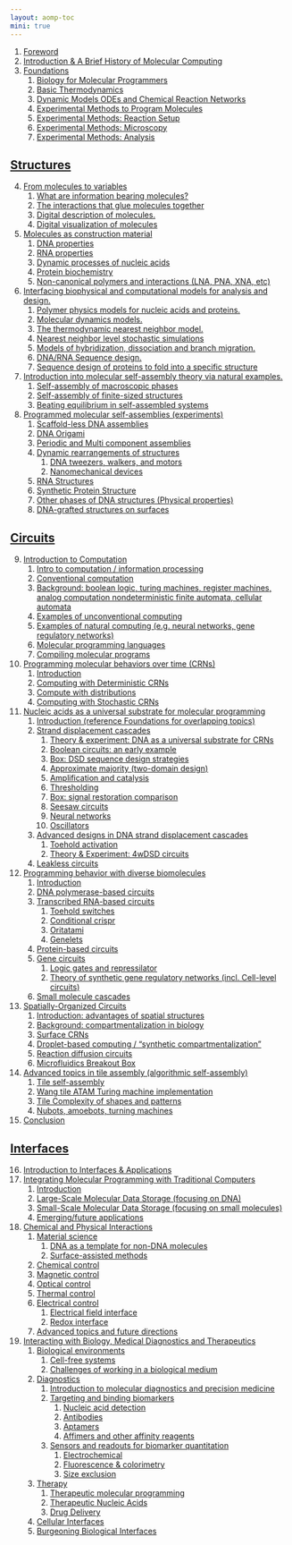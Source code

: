 ```yaml
---
layout: aomp-toc
mini: true
---
```

1. <a name="Foreword" class="tag" href="#Foreword">Foreword</a>
2. <a name="History" class="tag" href="#History">Introduction &amp; A Brief History of Molecular Computing</a>
3. <a name="Foundations" class="tag" href="#Foundations">Foundations</a>
    1. <a name="PrimerBio" class="tag" href="#PrimerBio">Biology for Molecular Programmers</a>
    2. <a name="PrimerThermo" class="tag" href="#PrimerThermo">Basic Thermodynamics</a>
    3. <a name="PrimerODE_CRN" class="tag" href="#PrimerODE_CRN">Dynamic Models ODEs and Chemical Reaction Networks</a>
    4. <a name="MethodMolProg" class="tag" href="#MethodMolProg">Experimental Methods to Program Molecules</a>
    5. <a name="MethodRxnSetup" class="tag" href="#MethodRxnSetup">Experimental Methods: Reaction Setup</a>
    6. <a name="MethodMicrosc" class="tag" href="#MethodMicrosc">Experimental Methods: Microscopy</a>
    7. <a name="MethodAnalysis" class="tag" href="#MethodAnalysis">Experimental Methods: Analysis</a>

<!--section-->

## <a name="Structures" class="tag" href="#Structures">Structures</a>
4. <a name="Chemistry" class="tag" href="#Chemistry">From molecules to variables</a>
    1. <a name="InfoMols" class="tag" href="#InfoMols">What are information bearing molecules?</a>
    2. <a name="Glue" class="tag" href="#Glue">The interactions that glue molecules together</a>
    3. <a name="MolN" class="tag" href="#MolN">Digital description of molecules.</a>
    4. <a name="MolV" class="tag" href="#MolV">Digital visualization of molecules</a>
5. <a name="Biomolecules" class="tag" href="#Biomolecules">Molecules as construction material</a>
    1. <a name="DNA" class="tag" href="#DNA">DNA properties</a>
    2. <a name="RNA" class="tag" href="#RNA">RNA properties</a>
    3. <a name="DSD" class="tag" href="#DSD">Dynamic processes of nucleic acids</a>
    4. <a name="Protein" class="tag" href="#Protein">Protein biochemistry</a>
    5. <a name="XNA" class="tag" href="#XNA">Non-canonical polymers and interactions (LNA, PNA, XNA, etc)</a>
6. <a name="Biophysics" class="tag" href="#Biophysics">Interfacing biophysical and computational models for analysis and design.</a>
    1. <a name="PP" class="tag" href="#PP">Polymer physics models for nucleic acids and proteins.</a>
    2. <a name="MD" class="tag" href="#MD">Molecular dynamics models.</a>
    3. <a name="NN" class="tag" href="#NN">The thermodynamic nearest neighbor model.</a>
    4. <a name="NLKin" class="tag" href="#NLKin">Nearest neighbor level stochastic simulations</a>
    5. <a name="DLKin" class="tag" href="#DLKin">Models of hybridization, dissociation and branch migration.</a>
    6. <a name="SeqDesign" class="tag" href="#SeqDesign">DNA/RNA Sequence design.</a>
    7. <a name="ProteinDesign" class="tag" href="#ProteinDesign">Sequence design of proteins to fold into a specific structure</a>
7. <a name="SelfAssembly" class="tag" href="#SelfAssembly">Introduction into molecular self-assembly theory via natural examples.</a>
    1. <a name="NatAssemblyMac" class="tag" href="#NatAssemblyMac">Self-assembly of macroscopic phases</a>
    2. <a name="NatAssemblyMic" class="tag" href="#NatAssemblyMic">Self-assembly of finite-sized structures</a>
    3. <a name="NatAssemblyNoneq" class="tag" href="#NatAssemblyNoneq">Beating equilibrium in self-assembled systems</a>
8. <a name="DNAstructures" class="tag" href="#DNAstructures">Programmed molecular self-assemblies (experiments)</a>
    1. <a name="AssembledDNA" class="tag" href="#AssembledDNA">Scaffold-less DNA assemblies</a>
    2. <a name="Origami" class="tag" href="#Origami">DNA Origami</a>
    3. <a name="MultiComponent" class="tag" href="#MultiComponent">Periodic and Multi component assemblies</a>
    4. <a name="DynamicDNA" class="tag" href="#DynamicDNA">Dynamic rearrangements of structures</a>
        1. <a name="DynDNAMotion" class="tag" href="#DynDNAMotion">DNA tweezers, walkers, and motors</a>
        2. <a name="DynDNAMech" class="tag" href="#DynDNAMech">Nanomechanical devices</a>
    5. <a name="ProgrammedRNA" class="tag" href="#ProgrammedRNA">RNA Structures</a>
    6. <a name="ProgrammedProtein" class="tag" href="#ProgrammedProtein">Synthetic Protein Structure</a>
    7. <a name="LiquidDNA" class="tag" href="#LiquidDNA">Other phases of DNA structures (Physical properties)</a>
    8. <a name="SurfaceDNA" class="tag" href="#SurfaceDNA">DNA-grafted structures on surfaces</a>

<!--section-->

## <a name="Circuits" class="tag" href="#Circuits">Circuits</a>
9. <a name="Computation" class="tag" href="#Computation">Introduction to Computation</a>
    1. <a name="Computation_intro" class="tag" href="#Computation_intro">Intro to computation / information processing</a>
    2. <a name="conventionalComp" class="tag" href="#conventionalComp">Conventional computation</a>
    3. <a name="CompBackground" class="tag" href="#CompBackground">Background: boolean logic, turing machines, register machines, analog computation nondeterministic finite automata, cellular automata</a>
    4. <a name="unconventionalComp" class="tag" href="#unconventionalComp">Examples of unconventional computing</a>
    5. <a name="naturalComp" class="tag" href="#naturalComp">Examples of natural computing (e.g. neural networks, gene regulatory networks)</a>
    6. <a name="molprogLang" class="tag" href="#molprogLang">Molecular programming languages</a>
    7. <a name="molprogCompil" class="tag" href="#molprogCompil">Compiling molecular programs</a>
10. <a name="CRN" class="tag" href="#CRN">Programming molecular behaviors over time (CRNs)</a>
    1. <a name="CRN_intro" class="tag" href="#CRN_intro">Introduction</a>
    2. <a name="dCRN" class="tag" href="#dCRN">Computing with Deterministic CRNs</a>
    3. <a name="CRNdistribution" class="tag" href="#CRNdistribution">Compute with distributions</a>
    4. <a name="sCRN" class="tag" href="#sCRN">Computing with Stochastic CRNs</a>
11. <a name="NucleicAcidCircuits" class="tag" href="#NucleicAcidCircuits">Nucleic acids as a universal substrate for molecular programming</a>
    1. <a name="NucleicIntro" class="tag" href="#NucleicIntro">Introduction (reference Foundations for overlapping topics)</a>
    2. <a name="StrandDisplacementCascades" class="tag" href="#StrandDisplacementCascades">Strand displacement cascades</a>
        1. <a name="DNAforCRNs" class="tag" href="#DNAforCRNs">Theory &amp; experiment: DNA as a universal substrate for CRNs</a>
        2. <a name="EarlyBooleanDSD" class="tag" href="#EarlyBooleanDSD">Boolean circuits: an early example</a>
        3. <a name="DSDsequenceDesign" class="tag" href="#DSDsequenceDesign">Box: DSD sequence design strategies</a>
        4. <a name="ApproxMajorityTwoDomain" class="tag" href="#ApproxMajorityTwoDomain">Approximate majority (two-domain design)</a>
        5. <a name="AmplifyCatalyze" class="tag" href="#AmplifyCatalyze">Amplification and catalysis</a>
        6. <a name="Threshold" class="tag" href="#Threshold">Thresholding</a>
        7. <a name="SignalRestore" class="tag" href="#SignalRestore">Box: signal restoration comparison</a>
        8. <a name="Seesaw" class="tag" href="#Seesaw">Seesaw circuits</a>
        9. <a name="NucleicNeuralNetworks" class="tag" href="#NucleicNeuralNetworks">Neural networks</a>
        10. <a name="Oscillator" class="tag" href="#Oscillator">Oscillators</a>
    3. <a name="NucleicAdvanced" class="tag" href="#NucleicAdvanced">Advanced designs in DNA strand displacement cascades</a>
        1. <a name="ToeholdActivation" class="tag" href="#ToeholdActivation">Toehold activation</a>
        2. <a name="4wDSD" class="tag" href="#4wDSD">Theory &amp; Experiment: 4wDSD circuits</a>
    4. <a name="NucleicLeakless" class="tag" href="#NucleicLeakless">Leakless circuits</a>
12. <a name="EnzymeCircuits" class="tag" href="#EnzymeCircuits">Programming behavior with diverse biomolecules</a>
    1. <a name="EnzymeCircuitsIntro" class="tag" href="#EnzymeCircuitsIntro">Introduction</a>
    2. <a name="PolymeraseCircuits" class="tag" href="#PolymeraseCircuits">DNA polymerase-based circuits</a>
    3. <a name="TranscriptionalCircuits" class="tag" href="#TranscriptionalCircuits">Transcribed RNA-based circuits</a>
        1. <a name="ToeholdSwitches" class="tag" href="#ToeholdSwitches">Toehold switches</a>
        2. <a name="ConditionalCrispr" class="tag" href="#ConditionalCrispr">Conditional crispr</a>
        3. <a name="Oritatami" class="tag" href="#Oritatami">Oritatami</a>
        4. <a name="Genelets" class="tag" href="#Genelets">Genelets</a>
    4. <a name="ProteinCircuits" class="tag" href="#ProteinCircuits">Protein-based circuits</a>
    5. <a name="GeneCircuits" class="tag" href="#GeneCircuits">Gene circuits</a>
        1. <a name="GeneLogicOscillators" class="tag" href="#GeneLogicOscillators">Logic gates and repressilator</a>
        2. <a name="GeneNetworks" class="tag" href="#GeneNetworks">Theory of synthetic gene regulatory networks (incl. Cell-level circuits)</a>
    6. <a name="SmMolCircuits" class="tag" href="#SmMolCircuits">Small molecule cascades</a>
13. <a name="SpatiallyOrganizedCircuits" class="tag" href="#SpatiallyOrganizedCircuits">Spatially-Organized Circuits</a>
    1. <a name="SpatialIntro" class="tag" href="#SpatialIntro">Introduction: advantages of spatial structures</a>
    2. <a name="SpatialBackground" class="tag" href="#SpatialBackground">Background: compartmentalization in biology</a>
    3. <a name="SurfaceCRNs" class="tag" href="#SurfaceCRNs">Surface CRNs</a>
    4. <a name="DropletComputing" class="tag" href="#DropletComputing">Droplet-based computing / “synthetic compartmentalization”</a>
    5. <a name="ReactionDiffusion" class="tag" href="#ReactionDiffusion">Reaction diffusion circuits</a>
    6. <a name="MicrofluidicsBox" class="tag" href="#MicrofluidicsBox">Microfluidics Breakout Box</a>
14. <a name="AdvancedAssembly" class="tag" href="#AdvancedAssembly">Advanced topics in tile assembly (algorithmic self-assembly)</a>
    1. <a name="TileAssembly" class="tag" href="#TileAssembly">Tile self-assembly</a>
    2. <a name="WangTile" class="tag" href="#WangTile">Wang tile ATAM Turing machine implementation</a>
    3. <a name="TileComplexity" class="tag" href="#TileComplexity">Tile Complexity of shapes and patterns</a>
    4. <a name="ActiveAssembly" class="tag" href="#ActiveAssembly">Nubots, amoebots, turning machines</a>
15. <a name="CircuitsConclusion" class="tag" href="#CircuitsConclusion">Conclusion</a>

<!--section-->

## <a name="Interfaces" class="tag" href="#Interfaces">Interfaces</a>
16. <a name="IntIntro" class="tag" href="#IntIntro">Introduction to Interfaces &amp; Applications</a>
17. <a name="CompInt" class="tag" href="#CompInt">Integrating Molecular Programming with Traditional Computers</a>
    1. <a name="CompIntIntro" class="tag" href="#CompIntIntro">Introduction</a>
    2. <a name="LgDataStorage" class="tag" href="#LgDataStorage">Large-Scale Molecular Data Storage (focusing on DNA)</a>
    3. <a name="SmDataStorage" class="tag" href="#SmDataStorage">Small-Scale Molecular Data Storage (focusing on small molecules)</a>
    4. <a name="CompIntFuture" class="tag" href="#CompIntFuture">Emerging/future applications</a>
18. <a name="ChemPhysInt" class="tag" href="#ChemPhysInt">Chemical and Physical Interactions</a>
    1. <a name="Material" class="tag" href="#Material">Material science</a>
        1. <a name="DNATemplate" class="tag" href="#DNATemplate">DNA as a template for non-DNA molecules</a>
        2. <a name="SurfaceAssist" class="tag" href="#SurfaceAssist">Surface-assisted methods</a>
    2. <a name="ChemCtrl" class="tag" href="#ChemCtrl">Chemical control</a>
    3. <a name="MagCtrl" class="tag" href="#MagCtrl">Magnetic control</a>
    4. <a name="OptCtrl" class="tag" href="#OptCtrl">Optical control</a>
    5. <a name="ThemCtrl" class="tag" href="#ThemCtrl">Thermal control</a>
    6. <a name="ElecCtrl" class="tag" href="#ElecCtrl">Electrical control</a>
        1. <a name="ElecCtrlField" class="tag" href="#ElecCtrlField">Electrical field interface</a>
        2. <a name="ElecCtrlRedox" class="tag" href="#ElecCtrlRedox">Redox interface</a>
    7. <a name="ChemPhysAdv" class="tag" href="#ChemPhysAdv">Advanced topics and future directions</a>
19. <a name="BioInt" class="tag" href="#BioInt">Interacting with Biology, Medical Diagnostics and Therapeutics</a>
    1. <a name="BioEnv" class="tag" href="#BioEnv">Biological environments</a>
        1. <a name="CellFree" class="tag" href="#CellFree">Cell-free systems</a>
        2. <a name="BioChall" class="tag" href="#BioChall">Challenges of working in a biological medium</a>
    2. <a name="Diag" class="tag" href="#Diag">Diagnostics</a>
        1. <a name="DiagIntro" class="tag" href="#DiagIntro">Introduction to molecular diagnostics and precision medicine</a>
        2. <a name="BiomarkerDetect" class="tag" href="#BiomarkerDetect">Targeting and binding biomarkers</a>
            1. <a name="NucDetect" class="tag" href="#NucDetect">Nucleic acid detection</a>
            2. <a name="AntibodyDetect" class="tag" href="#AntibodyDetect">Antibodies</a>
            3. <a name="AptamerDetect" class="tag" href="#AptamerDetect">Aptamers</a>
            4. <a name="AffimerDetect" class="tag" href="#AffimerDetect">Affimers and other affinity reagents</a>
        3. <a name="BioSense" class="tag" href="#BioSense">Sensors and readouts for biomarker quantitation</a>
            1. <a name="ElectroSense" class="tag" href="#ElectroSense">Electrochemical</a>
            2. <a name="FluorColSense" class="tag" href="#FluorColSense">Fluorescence &amp; colorimetry</a>
            3. <a name="SizeExcluSense" class="tag" href="#SizeExcluSense">Size exclusion</a>
    3. <a name="Therapy" class="tag" href="#Therapy">Therapy</a>
        1. <a name="TherMolProg" class="tag" href="#TherMolProg">Therapeutic molecular programming</a>
        2. <a name="NucAcidTher" class="tag" href="#NucAcidTher">Therapeutic Nucleic Acids</a>
        3. <a name="DrugDel" class="tag" href="#DrugDel">Drug Delivery</a>
    4. <a name="CellInt" class="tag" href="#CellInt">Cellular Interfaces</a>
    5. <a name="BurBioInt" class="tag" href="#BurBioInt">Burgeoning Biological Interfaces</a>
